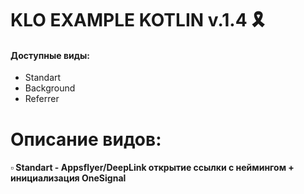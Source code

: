 # KLO EXAMPLE KOTLIN v.1.4 🎗️

#### Доступные виды:
- Standart
- Background
- Referrer

# Описание видов:
#### ▫️ Standart - Appsflyer/DeepLink открытие ссылки с неймингом + инициализация OneSignal
